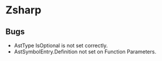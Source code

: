 # Zsharp


## Bugs

* AstType IsOptional is not set correctly.
* AstSymbolEntry.Definition not set on  Function Parameters.
